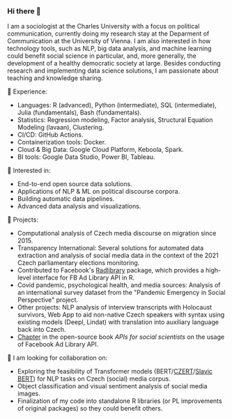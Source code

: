 ### Hi there 👋

I am a sociologist at the Charles University with a focus on political communication, currently doing my research stay at the Deparment of Communication at the University of Vienna. I am also interested in how technology tools, such as NLP, big data analysis, and machine learning could benefit social science in particular, and, more generally, the development of a healthy democratic society at large. Besides conducting research and implementing data science solutions, I am passionate about teaching and knowledge sharing.

🔭 Experience:
- Languages: R (advanced), Python (intermediate), SQL (intermediate), Julia (fundamentals), Bash (fundamentals).
- Statistics: Regression modeling, Factor analysis, Structural Equation Modeling (lavaan), Clustering.
- CI/CD: GitHub Actions.
- Containerization tools: Docker.
- Cloud & Big Data: Google Cloud Platform, Keboola, Spark.
- BI tools: Google Data Studio, Power BI, Tableau. 

🌱 Interested in:
- End-to-end open source data solutions.
- Applications of NLP & ML on political discourse corpora. 
- Building automatic data pipelines.
- Advanced data analysis and visualizations.

👯 Projects:
- Computational analysis of Czech media discourse on migration since 2015.
- Transparency International: Several solutions for automated data extraction and analysis of social media data in the context of the 2021 Czech parliamentary elections monitoring.
- Contributed to Facebook's [Radlibrary](https://github.com/facebookresearch) package, which provides a high-level interface for FB Ad Library API in R.
- Covid pandemic, psychological health, and media sources: Analysis of an international survey dataset from the "Pandemic Emergency in Social Perspective" project.
- Other projects: NLP analysis of interview transcripts with Holocaust survivors, Web App to aid non-native Czech speakers with syntax using existing models (Deepl, Lindat) with translation into auxiliary language back into Czech.
- [Chapter](https://bookdown.org/paul/apis_for_social_scientists/facebook-ad-library-api.html) in the open-source book *APIs for social scientists* on the usage of Facebook Ad Library API.

🤔 I am looking for collaboration on:
- Exploring the feasibility of Transformer models (BERT/[CZERT](https://github.com/kiv-air/Czert)/[Slavic BERT](https://github.com/deepmipt/Slavic-BERT-NER)) for NLP tasks on Czech (social) media corpus.
- Object classification and visual sentiment analysis of social media images.
- Finalization of my code into standalone R libraries (or PL improvements of original packages) so they could benefit others.


